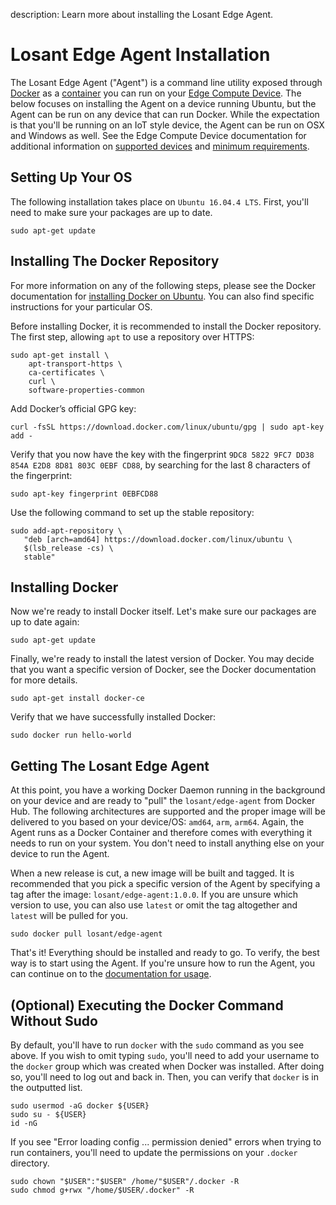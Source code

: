 description: Learn more about installing the Losant Edge Agent.

# Losant Edge Agent Installation

The Losant Edge Agent ("Agent") is a command line utility exposed through [Docker](https://www.docker.com/what-docker) as a [container](https://www.docker.com/what-container) you can run on your [Edge Compute Device](/devices/edge-compute/). The below focuses on installing the Agent on a device running Ubuntu, but the Agent can be run on any device that can run Docker. While the expectation is that you'll be running on an IoT style device, the Agent can be run on OSX and Windows as well. See the Edge Compute Device documentation for additional information on [supported devices](/devices/edge-compute/#supported-devices) and [minimum requirements](/devices/edge-compute/#minimum-requirements).

## Setting Up Your OS

The following installation takes place on `Ubuntu 16.04.4 LTS`. First, you'll need to make sure your packages are up to date.

```console
sudo apt-get update
```

## Installing The Docker Repository

For more information on any of the following steps, please see the Docker documentation for [installing Docker on Ubuntu](https://docs.docker.com/install/linux/docker-ce/ubuntu/). You can also find specific instructions for your particular OS.

Before installing Docker, it is recommended to install the Docker repository. The first step, allowing `apt` to use a repository over HTTPS:

```console
sudo apt-get install \
    apt-transport-https \
    ca-certificates \
    curl \
    software-properties-common
```

Add Docker’s official GPG key:

```console
curl -fsSL https://download.docker.com/linux/ubuntu/gpg | sudo apt-key add -
```

Verify that you now have the key with the fingerprint `9DC8 5822 9FC7 DD38 854A E2D8 8D81 803C 0EBF CD88`, by searching for the last 8 characters of the fingerprint:

```console
sudo apt-key fingerprint 0EBFCD88
```

Use the following command to set up the stable repository:

```console
sudo add-apt-repository \
   "deb [arch=amd64] https://download.docker.com/linux/ubuntu \
   $(lsb_release -cs) \
   stable"
```

## Installing Docker

Now we're ready to install Docker itself. Let's make sure our packages are up to date again:

```console
sudo apt-get update
```

Finally, we're ready to install the latest version of Docker. You may decide that you want a specific version of Docker, see the Docker documentation for more details.

```console
sudo apt-get install docker-ce
```

Verify that we have successfully installed Docker:

```console
sudo docker run hello-world
```

## Getting The Losant Edge Agent

At this point, you have a working Docker Daemon running in the background on your device and are ready to "pull" the `losant/edge-agent` from Docker Hub. The following architectures are supported and the proper image will be delivered to you based on your device/OS: `amd64`, `arm`, `arm64`. Again, the Agent runs as a Docker Container and therefore comes with everything it needs to run on your system. You don't need to install anything else on your device to run the Agent.

When a new release is cut, a new image will be built and tagged. It is recommended that you pick a specific version of the Agent by specifying a tag after the image: `losant/edge-agent:1.0.0`. If you are unsure which version to use, you can also use `latest` or omit the tag altogether and `latest` will be pulled for you.

```console
sudo docker pull losant/edge-agent
```

That's it! Everything should be installed and ready to go. To verify, the best way is to start using the Agent. If you're unsure how to run the Agent, you can continue on to the [documentation for usage](/edge-compute/edge-agent-usage/).

## (Optional) Executing the Docker Command Without Sudo

By default, you'll have to run `docker` with the `sudo` command as you see above. If you wish to omit typing `sudo`, you'll need to add your username to the `docker` group which was created when Docker was installed. After doing so, you'll need to log out and back in. Then, you can verify that `docker` is in the outputted list.

```console
sudo usermod -aG docker ${USER}
sudo su - ${USER}
id -nG
```

If you see "Error loading config ... permission denied" errors when trying to run containers, you'll need to update the permissions on your `.docker` directory.

```console
sudo chown "$USER":"$USER" /home/"$USER"/.docker -R
sudo chmod g+rwx "/home/$USER/.docker" -R
```
